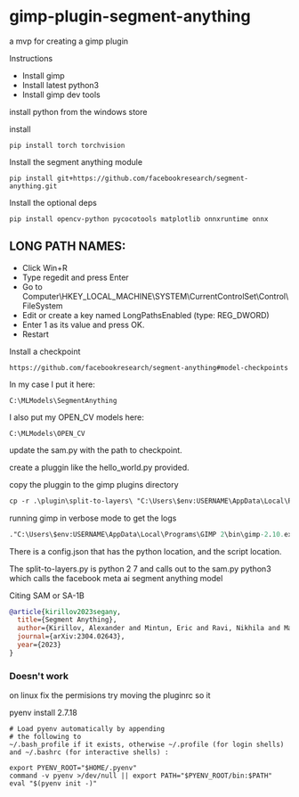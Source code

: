 # gimp-plugin-segment-anything
a mvp for creating a gimp plugin

Instructions
* Install gimp
* Install latest python3
* Install gimp dev tools

install python from the windows store

install
```
pip install torch torchvision
```


Install the segment anything module
```
pip install git+https://github.com/facebookresearch/segment-anything.git
```

Install the optional deps
```
pip install opencv-python pycocotools matplotlib onnxruntime onnx
```

## LONG PATH NAMES:

* Click Win+R
* Type regedit and press Enter
* Go to Computer\HKEY_LOCAL_MACHINE\SYSTEM\CurrentControlSet\Control\FileSystem
* Edit or create a key named LongPathsEnabled (type: REG_DWORD)
* Enter 1 as its value and press OK.
* Restart


Install a checkpoint
```
https://github.com/facebookresearch/segment-anything#model-checkpoints
```

In my case I put it here:
```
C:\MLModels\SegmentAnything
```

I also put my OPEN_CV models here:
```
C:\MLModels\OPEN_CV
```


update the sam.py with the path to checkpoint.


create a pluggin like the hello_world.py provided.

copy the pluggin to the gimp plugins directory

```ps
cp -r .\plugin\split-to-layers\ "C:\Users\$env:USERNAME\AppData\Local\Programs\GIMP 2\lib\gimp\2.0\plug-ins\"
```


running gimp in verbose mode to get the logs
```ps
."C:\Users\$env:USERNAME\AppData\Local\Programs\GIMP 2\bin\gimp-2.10.exe" --verbose
```

There is a config.json that has the python location, and the script location.


The split-to-layers.py is python 2 7 and calls out to the sam.py python3 which calls the facebook meta ai segment anything model

Citing SAM or SA-1B
```BibTeX 
@article{kirillov2023segany,
  title={Segment Anything},
  author={Kirillov, Alexander and Mintun, Eric and Ravi, Nikhila and Mao, Hanzi and Rolland, Chloe and Gustafson, Laura and Xiao, Tete and Whitehead, Spencer and Berg, Alexander C. and Lo, Wan-Yen and Doll{\'a}r, Piotr and Girshick, Ross},
  journal={arXiv:2304.02643},
  year={2023}
}
```

### Doesn't work

on linux fix the permisions
try moving the pluginrc so it 

pyenv install 2.7.18

```
# Load pyenv automatically by appending
# the following to 
~/.bash_profile if it exists, otherwise ~/.profile (for login shells)
and ~/.bashrc (for interactive shells) :

export PYENV_ROOT="$HOME/.pyenv"
command -v pyenv >/dev/null || export PATH="$PYENV_ROOT/bin:$PATH"
eval "$(pyenv init -)"
```
